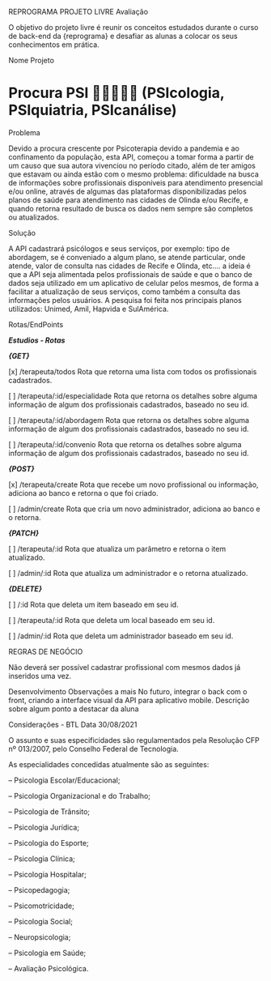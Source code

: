 REPROGRAMA
PROJETO LIVRE
Avaliação

O objetivo do projeto livre é reunir os conceitos estudados durante o curso de back-end da {reprograma} e desafiar as alunas a colocar os seus conhecimentos em prática.

Nome Projeto
# Procura PSI 🕵🏼🕵🏼‍♀️ (PSIcologia, PSIquiatria, PSIcanálise)


Problema

Devido a procura crescente por Psicoterapia devido a pandemia e ao confinamento da população, esta API, começou a tomar forma a partir de um causo que sua autora vivenciou no período citado, além de ter amigos que estavam ou ainda estão com o mesmo problema: dificuldade na busca de informações sobre profissionais disponíveis para atendimento presencial e/ou online, através de algumas das plataformas disponibilizadas pelos planos de saúde para atendimento nas cidades de Olinda e/ou Recife, e quando retorna resultado de busca os dados nem sempre são completos ou atualizados.


Solução

A API cadastrará psicólogos e seus serviços, por exemplo: tipo de abordagem, se é conveniado a algum plano, se atende particular, onde atende, valor de consulta nas cidades de Recife e Olinda, etc.… a ideia é que a API seja alimentada pelos profissionais de saúde e que o banco de dados seja utilizado em um aplicativo de celular pelos mesmos, de forma a facilitar a atualização de seus serviços, como também a consulta das informações pelos usuários. A pesquisa foi feita nos principais planos utilizados: Unimed, Amil, Hapvida e SulAmérica.

Rotas/EndPoints

**_Estudios - Rotas_**

**_{GET}_**

[x] /terapeuta/todos
Rota que retorna uma lista com todos os profissionais cadastrados.

[ ] /terapeuta/:id/especialidade
Rota que retorna os detalhes sobre alguma informação de algum dos profissionais cadastrados, baseado no seu id.

[ ] /terapeuta/:id/abordagem
Rota que retorna os detalhes sobre alguma informação de algum dos profissionais cadastrados, baseado no seu id.

[ ] /terapeuta/:id/convenio
Rota que retorna os detalhes sobre alguma informação de algum dos profissionais cadastrados, baseado no seu id.

**_{POST}_**

[x] /terapeuta/create
Rota que recebe um novo profissional ou informação, adiciona ao banco e retorna o que foi criado.

[ ] /admin/create
Rota que cria um novo administrador, adiciona ao banco e o retorna.

**_{PATCH}_**

[ ] /terapeuta/:id
Rota que atualiza um parâmetro e retorna o item atualizado.

[ ] /admin/:id
Rota que atualiza um administrador e o retorna atualizado.

**_{DELETE}_**

[ ] /:id
Rota que deleta um item baseado em seu id.

[ ] /terapeuta/:id
Rota que deleta um local baseado em seu id.

[ ] /admin/:id
Rota que deleta um administrador baseado em seu id.

REGRAS DE NEGÓCIO

Não deverá ser possível cadastrar profissional com mesmos dados já inseridos uma vez.

Desenvolvimento
Observações a mais 
No futuro, integrar o back com o front, criando a interface visual da API para aplicativo mobile.
Descrição sobre algum ponto a destacar da aluna

Considerações - BTL
Data 30/08/2021

O assunto e suas especificidades são regulamentados pela Resolução CFP nº 013/2007, pelo Conselho Federal de Tecnologia.

As especialidades concedidas atualmente são as seguintes:

– Psicologia Escolar/Educacional;

– Psicologia Organizacional e do Trabalho;

– Psicologia de Trânsito;

– Psicologia Jurídica;

– Psicologia do Esporte;

– Psicologia Clínica;

– Psicologia Hospitalar;

– Psicopedagogia;

– Psicomotricidade;

– Psicologia Social;

– Neuropsicologia;

– Psicologia em Saúde;

– Avaliação Psicológica.